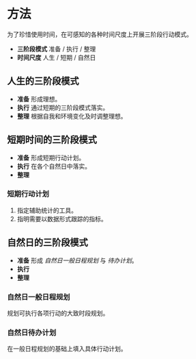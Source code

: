 # 方法

为了珍惜使用时间，在可感知的各种时间尺度上开展三阶段行动模式。

- **三阶段模式** 准备 / 执行 / 整理
- **时间尺度** 人生 / 短期 / 自然日

## 人生的三阶段模式

- **准备** 形成理想。
- **执行** 通过短期的三阶段模式落实。
- **整理** 根据自我和环境变化及时调整理想。

## 短期时间的三阶段模式

- **准备** 形成短期行动计划。
- **执行** 在各个自然日中落实。
- **整理**

### 短期行动计划

1. 指定辅助统计的工具。
2. 指明需要以数据形式跟踪的指标。

## 自然日的三阶段模式

- **准备** 形成 *自然日一般日程规划* 与 *待办计划*。
- **执行**
- **整理**

### 自然日一般日程规划

规划可执行各项行动的大致时段规划。

### 自然日待办计划

在一般日程规划的基础上填入具体行动计划。
